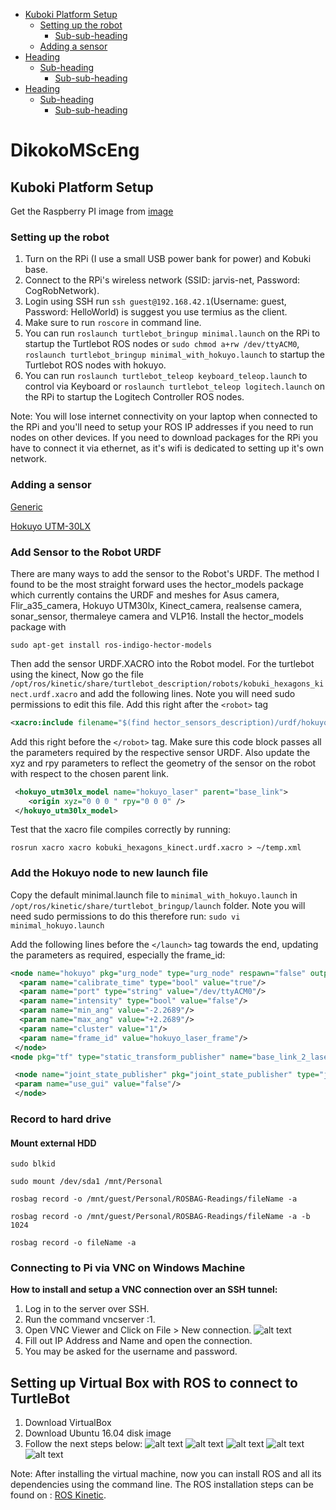 
- [Kuboki Platform Setup](#heading)
  * [Setting up the robot](#sub-heading)
    + [Sub-sub-heading](#sub-sub-heading)
  * [Adding a sensor](#sub-heading)
- [Heading](#heading-1)
  * [Sub-heading](#sub-heading-1)
    + [Sub-sub-heading](#sub-sub-heading-1)
- [Heading](#heading-2)
  * [Sub-heading](#sub-heading-2)
    + [Sub-sub-heading](#sub-sub-heading-2)

# DikokoMScEng

<!-- toc -->
## Kuboki Platform Setup
 
Get the Raspberry PI image from [image]()

### Setting up the robot

1) Turn on the RPi (I use a small USB power bank for power) and Kobuki base.
2) Connect to the RPi's wireless network (SSID: jarvis-net, Password: CogRobNetwork).
3) Login using SSH run `ssh guest@192.168.42.1`(Username: guest, Password: HelloWorld) is suggest you use termius as the client.
4) Make sure to run `roscore` in command line.
5) You can run `roslaunch turtlebot_bringup minimal.launch` on the RPi to startup the Turtlebot ROS nodes or `sudo chmod a+rw /dev/ttyACM0`, `roslaunch turtlebot_bringup minimal_with_hokuyo.launch` to startup the Turtlebot ROS nodes with hokuyo.
6) You can run `roslaunch turtlebot_teleop keyboard_teleop.launch` to control via Keyboard or `roslaunch turtlebot_teleop logitech.launch`
on the RPi to startup the Logitech Controller  ROS nodes.

Note: You will lose internet connectivity on your laptop when connected to the RPi and you'll need to setup your ROS IP addresses if you need to run nodes on other devices. 
If you need to download packages for the RPi you have to connect it via ethernet, as it's wifi is dedicated to setting up it's own network.

### Adding a sensor

[Generic](http://wiki.ros.org/turtlebot/Tutorials/indigo/Adding%20New%203D%20Sensor)

[Hokuyo UTM-30LX](http://wiki.ros.org/turtlebot/Tutorials/indigo/Adding%20a%20lidar%20to%20the%20turtlebot%20using%20hector_models%20%28Hokuyo%20UTM-30LX%29)


### Add Sensor to the Robot URDF

There are many ways to add the sensor to the Robot's URDF. The method I found to be the most straight forward uses the hector_models package which currently contains the URDF and meshes for Asus camera, Flir_a35_camera, Hokuyo UTM30lx, Kinect_camera, realsense camera, sonar_sensor, thermaleye camera and VLP16. Install the hector_models package with

```sudo apt-get install ros-indigo-hector-models```

Then add the sensor URDF.XACRO into the Robot model. For the turtlebot using the kinect, Now go the file `/opt/ros/kinetic/share/turtlebot_description/robots/kobuki_hexagons_kinect.urdf.xacro` and add the following lines.
Note you will need sudo permissions to edit this file.
Add this right after the `<robot>` tag

```xml
<xacro:include filename="$(find hector_sensors_description)/urdf/hokuyo_utm30lx.urdf.xacro"/>
```

Add this right before the `</robot>` tag. Make sure this code block passes all the parameters required by the respective sensor URDF. Also update the xyz and rpy parameters to reflect the geometry of the sensor on the robot with respect to the chosen parent link.

```xml
 <hokuyo_utm30lx_model name="hokuyo_laser" parent="base_link">
    <origin xyz="0 0 0 " rpy="0 0 0" />
 </hokuyo_utm30lx_model>
```

Test that the xacro file compiles correctly by running:

```rosrun xacro xacro kobuki_hexagons_kinect.urdf.xacro > ~/temp.xml```

### Add the Hokuyo node to new launch file

Copy the default minimal.launch file to `minimal_with_hokuyo.launch` in `/opt/ros/kinetic/share/turtlebot_bringup/launch` folder.
Note you will need sudo permissions to do this therefore run:
`sudo vi minimal_hokuyo.launch`

Add the following lines before the `</launch>` tag towards the end, updating the parameters as required, especially the frame_id:

```xml
<node name="hokuyo" pkg="urg_node" type="urg_node" respawn="false" output="screen">
  <param name="calibrate_time" type="bool" value="true"/>
  <param name="port" type="string" value="/dev/ttyACM0"/>
  <param name="intensity" type="bool" value="false"/>
  <param name="min_ang" value="-2.2689"/>
  <param name="max_ang" value="+2.2689"/>
  <param name="cluster" value="1"/>
  <param name="frame_id" value="hokuyo_laser_frame"/>
 </node>
<node pkg="tf" type="static_transform_publisher" name="base_link_2_laser_link" args="0.07 0 0.16 0 0 0 1 /base_link /hokuyo_laser_frame 100"/>

 <node name="joint_state_publisher" pkg="joint_state_publisher" type="joint_state_publisher">
 <param name="use_gui" value="false"/>
 </node>
```

### Record to hard drive

#### Mount external HDD

```sudo blkid```

```sudo mount /dev/sda1 /mnt/Personal```

```rosbag record -o /mnt/guest/Personal/ROSBAG-Readings/fileName -a```

```rosbag record -o /mnt/guest/Personal/ROSBAG-Readings/fileName -a -b 1024```

```rosbag record -o fileName -a```

### Connecting to Pi via VNC on Windows Machine

**How to install and setup a VNC connection over an SSH tunnel:**

1) Log in to the server over SSH.
2) Run the command vncserver :1.
3) Open VNC Viewer and Click on File > New connection.
![alt text](images/vnc.png "VNC Viewer Screen Shot")
4) Fill out IP Address and Name and open the connection.
5) You may be asked for the username and password.

## Setting up Virtual Box with ROS to connect to TurtleBot

1) Download VirtualBox
2) Download Ubuntu 16.04 disk image
3) Follow the next steps below:
![alt text](images/vm.png "VM Screen Shot")
![alt text](images/vm2.png "VM Screen Shot")
![alt text](images/vm3.png "VM Screen Shot")
![alt text](images/vm4.png "VM Screen Shot")
![alt text](images/vm5.png "VM Screen Shot")

Note: After installing the virtual machine, now you can install ROS and all its dependencies using the command line. The ROS installation steps can be found on : [ROS Kinetic](http://wiki.ros.org/kinetic/Installation/Ubuntu).
